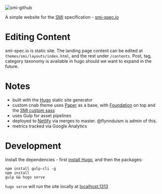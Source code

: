 ![smi-github](https://user-images.githubusercontent.com/686194/57564913-f8d4cf00-7368-11e9-879f-588440bc4cb5.png)

A simple website for the [SMI](https://github.com/deislabs/smi-spec) specification - [smi-spec.io](https://smi-spec.io)

# Editing Content

smi-spec.io is static site. The landing page content can be edited at `themes/smi/layouts/index.html`, and the rest under `/contents`. Post, tag, category taxonomy is available in hugo should we want to expand in the future.

# Notes

* built with the [Hugo](https://gohugo.io/) static site generator
* custom cnab theme uses [Paper](https://github.com/nanxiaobei/hugo-paper/) as a base, with [Foundation](https://foundation.zurb.com/sites/docs/v/5.5.3/) on top and the [SMI custom sass](https://github.com/deislabs/smi-spec.io/tree/master/themes/smi)
* uses Gulp for asset pipelines
* deployed to [Netlify](https://app.netlify.com/) via merges to master. @flynnduism is admin of this. 
* metrics tracked via Google Analytics

# Development

Install the dependencies - first [install Hugo](https://gohugo.io/getting-started/installing/), and then the packages:

```
npm install gulp-cli -g
npm install
gulp && hugo serve
```

`hugo serve` will run the site locally at [localhost:1313](http://localhost:1313/)
